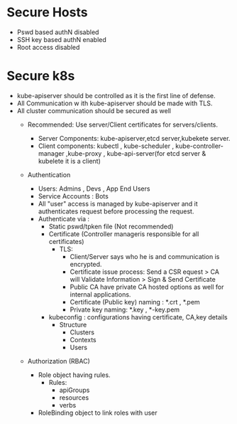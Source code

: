 # Secure Hosts
+ Pswd based authN disabled
+ SSH key based authN enabled
+ Root access disabled

# Secure k8s
+ kube-apiserver should be controlled as it is the first line of defense.
+ All Communication w ith kube-apiserver should be made with TLS.
+ All cluster communication should be secured as well
    + Recommended: Use server/Client certificates for servers/clients.
        + Server Components: kube-apiserver,etcd server,kubekete server.
        + Client components: kubectl , kube-scheduler , kube-controller-manager ,kube-proxy , kube-api-server(for etcd server & kubelete it is a client)

   + Authentication
      + Users: Admins , Devs , App End Users
      + Service Accounts : Bots
      + All "user" access is managed by kube-apiserver and it authenticates request before processing the request.
      + Authenticate via :
        + Static pswd/tpken file (Not recommended)
        + Certificate (Controller manageris responsible for all certificates)
            + TLS: 
                + Client/Server says who he is and communication is encrypted.
                + Certificate issue process: Send a CSR equest > CA will Validate Information > Sign & Send Certificate
                + Public CA have private CA hosted options as well for internal applications.
                + Certificate (Public key) naming : *.crt , *.pem
                + Private key naming: *.key , *-key.pem
        + kubeconfig : configurations having certificate, CA,key details
          + Structure
              + Clusters
              + Contexts
              + Users

   + Authorization (RBAC)
      + Role object having rules.
        + Rules:
            + apiGroups
            + resources
            + verbs
      + RoleBinding object to link roles with user
